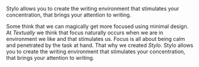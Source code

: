 
Stylo allows you to create the writing environment that stimulates your concentration, that brings your attention to writing. 


Some think that we can magically get more focused using minimal design. At _Textually_ we think that focus naturally occurs when we are in environment we like and that stimulates us. Focus is all about being calm and penetrated by the task at hand. That why we created _Stylo_. Stylo allows you to create the writing environment that stimulates your concentration, that brings your attention to writing. 
